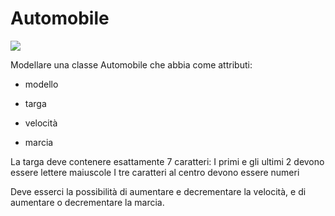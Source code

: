# Automobile 
<img src="https://emojipedia-us.s3.dualstack.us-west-1.amazonaws.com/thumbs/320/whatsapp/268/automobile_1f697.png" class="right">

Modellare una classe Automobile che abbia come attributi:

- modello

- targa

- velocità

- marcia

La targa deve contenere esattamente 7 caratteri:
I primi e gli ultimi 2 devono essere lettere maiuscole
I tre caratteri al centro devono essere numeri

Deve esserci la possibilità di aumentare e decrementare la velocità,
e di aumentare o decrementare la marcia.
